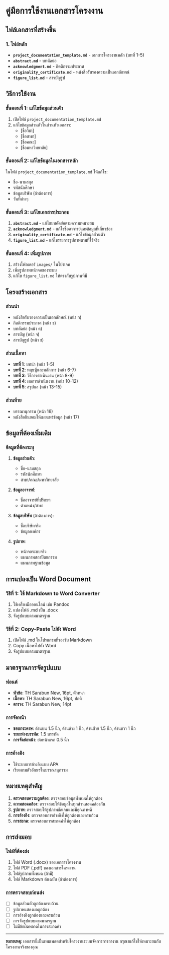 # คู่มือการใช้งานเอกสารโครงงาน

## ไฟล์เอกสารที่สร้างขึ้น

### 1. ไฟล์หลัก
- **`project_documentation_template.md`** - เอกสารโครงงานหลัก (บทที่ 1-5)
- **`abstract.md`** - บทคัดย่อ
- **`acknowledgment.md`** - กิตติกรรมประกาศ
- **`originality_certificate.md`** - หนังสือรับรองความเป็นเอกลักษณ์
- **`figure_list.md`** - สารบัญรูป

## วิธีการใช้งาน

### ขั้นตอนที่ 1: แก้ไขข้อมูลส่วนตัว
1. เปิดไฟล์ `project_documentation_template.md`
2. แก้ไขข้อมูลส่วนตัวในส่วนหัวเอกสาร:
   - [ชื่อวิชา]
   - [ชื่อสาขา]
   - [ชื่อคณะ]
   - [ชื่อมหาวิทยาลัย]

### ขั้นตอนที่ 2: แก้ไขข้อมูลในเอกสารหลัก
ในไฟล์ `project_documentation_template.md` ให้แก้ไข:
- ชื่อ-นามสกุล
- รหัสนักศึกษา
- ข้อมูลบริษัท (ถ้าต้องการ)
- วันที่ต่างๆ

### ขั้นตอนที่ 3: แก้ไขเอกสารประกอบ
1. **`abstract.md`** - แก้ไขบทคัดย่อตามความเหมาะสม
2. **`acknowledgment.md`** - แก้ไขชื่ออาจารย์และข้อมูลที่เกี่ยวข้อง
3. **`originality_certificate.md`** - แก้ไขข้อมูลส่วนตัว
4. **`figure_list.md`** - แก้ไขรายการรูปภาพตามที่ใช้จริง

### ขั้นตอนที่ 4: เพิ่มรูปภาพ
1. สร้างโฟลเดอร์ `images/` ในโปรเจค
2. เพิ่มรูปภาพหน้าจอของระบบ
3. แก้ไข `figure_list.md` ให้ตรงกับรูปภาพที่มี

## โครงสร้างเอกสาร

### ส่วนนำ
- หนังสือรับรองความเป็นเอกลักษณ์ (หน้า ก)
- กิตติกรรมประกาศ (หน้า ข)
- บทคัดย่อ (หน้า ค)
- สารบัญ (หน้า จ)
- สารบัญรูป (หน้า ช)

### ส่วนเนื้อหา
- **บทที่ 1**: บทนำ (หน้า 1-5)
- **บทที่ 2**: ทฤษฎีและหลักการ (หน้า 6-7)
- **บทที่ 3**: วิธีการดำเนินงาน (หน้า 8-9)
- **บทที่ 4**: ผลการดำเนินงาน (หน้า 10-12)
- **บทที่ 5**: สรุปผล (หน้า 13-15)

### ส่วนท้าย
- บรรณานุกรรม (หน้า 16)
- หนังสือยินยอมให้เผยแพร่ข้อมูล (หน้า 17)

## ข้อมูลที่ต้องเพิ่มเติม

### ข้อมูลที่ต้องระบุ
1. **ข้อมูลส่วนตัว**:
   - ชื่อ-นามสกุล
   - รหัสนักศึกษา
   - สาขา/คณะ/มหาวิทยาลัย

2. **ข้อมูลอาจารย์**:
   - ชื่ออาจารย์ที่ปรึกษา
   - ตำแหน่ง/สาขา

3. **ข้อมูลบริษัท** (ถ้าต้องการ):
   - ชื่อบริษัทจริง
   - ข้อมูลองค์กร

4. **รูปภาพ**:
   - หน้าจอระบบจริง
   - แผนภาพสถาปัตยกรรม
   - แผนภาพฐานข้อมูล

## การแปลงเป็น Word Document

### วิธีที่ 1: ใช้ Markdown to Word Converter
1. ใช้เครื่องมือออนไลน์ เช่น Pandoc
2. แปลงไฟล์ .md เป็น .docx
3. จัดรูปแบบตามมาตรฐาน

### วิธีที่ 2: Copy-Paste ไปยัง Word
1. เปิดไฟล์ .md ในโปรแกรมที่รองรับ Markdown
2. Copy เนื้อหาไปยัง Word
3. จัดรูปแบบตามมาตรฐาน

## มาตรฐานการจัดรูปแบบ

### ฟอนต์
- **หัวข้อ**: TH Sarabun New, 16pt, ตัวหนา
- **เนื้อหา**: TH Sarabun New, 16pt, ปกติ
- **ตาราง**: TH Sarabun New, 14pt

### การจัดหน้า
- **ขอบกระดาษ**: ด้านบน 1.5 นิ้ว, ด้านล่าง 1 นิ้ว, ด้านซ้าย 1.5 นิ้ว, ด้านขวา 1 นิ้ว
- **ระยะห่างบรรทัด**: 1.5 บรรทัด
- **การจัดย่อหน้า**: ย่อหน้าแรก 0.5 นิ้ว

### การอ้างอิง
- ใช้ระบบการอ้างอิงแบบ APA
- เรียงตามตัวอักษรในบรรณานุกรรม

## หมายเหตุสำคัญ

1. **ตรวจสอบความถูกต้อง**: ตรวจสอบข้อมูลทั้งหมดให้ถูกต้อง
2. **ความสอดคล้อง**: ตรวจสอบให้ข้อมูลในทุกส่วนสอดคล้องกัน
3. **รูปภาพ**: ตรวจสอบให้รูปภาพชัดเจนและมีคุณภาพดี
4. **การอ้างอิง**: ตรวจสอบการอ้างอิงให้ถูกต้องและครบถ้วน
5. **การสะกด**: ตรวจสอบการสะกดคำให้ถูกต้อง

## การส่งมอบ

### ไฟล์ที่ต้องส่ง
1. ไฟล์ Word (.docx) ของเอกสารโครงงาน
2. ไฟล์ PDF (.pdf) ของเอกสารโครงงาน
3. ไฟล์รูปภาพทั้งหมด (ถ้ามี)
4. ไฟล์ Markdown ต้นฉบับ (ถ้าต้องการ)

### การตรวจสอบก่อนส่ง
- [ ] ข้อมูลส่วนตัวถูกต้องครบถ้วน
- [ ] รูปภาพแสดงผลถูกต้อง
- [ ] การอ้างอิงถูกต้องและครบถ้วน
- [ ] การจัดรูปแบบตามมาตรฐาน
- [ ] ไม่มีข้อผิดพลาดในการสะกดคำ

---

**หมายเหตุ**: เอกสารนี้เป็นเทมเพลตสำหรับโครงงานระบบจัดการการลางาน กรุณาแก้ไขให้เหมาะสมกับโครงงานจริงของคุณ

